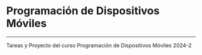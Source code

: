 # Programación de Dispositivos Móviles

---

Tareas y Proyecto del curso Programación de Dispositivos Móviles 2024-2
